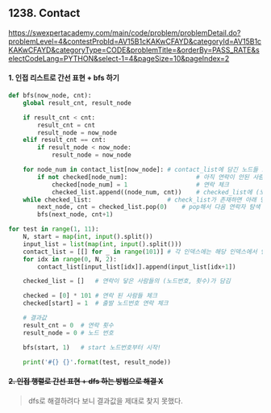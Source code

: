 ## 1238. Contact

https://swexpertacademy.com/main/code/problem/problemDetail.do?problemLevel=4&contestProbId=AV15B1cKAKwCFAYD&categoryId=AV15B1cKAKwCFAYD&categoryType=CODE&problemTitle=&orderBy=PASS_RATE&selectCodeLang=PYTHON&select-1=4&pageSize=10&pageIndex=2

#### 1. 인접 리스트로 간선 표현 + bfs 하기

```python
def bfs(now_node, cnt):
    global result_cnt, result_node

    if result_cnt < cnt:
        result_cnt = cnt
        result_node = now_node
    elif result_cnt == cnt:
        if result_node < now_node:
            result_node = now_node

    for node_num in contact_list[now_node]: # contact_list에 담긴 노드들 모두 반복
        if not checked[node_num]:                   # 아직 연락이 안된 사람이면
            checked[node_num] = 1                   # 연락 체크
            checked_list.append((node_num, cnt))    # checked_list에 (노드번호, 횟수) 담기
    while checked_list:                     # check_list가 존재하면 아래 명령문 실행
        next_node, cnt = checked_list.pop(0)    # pop해서 다음 연락자 탐색
        bfs(next_node, cnt+1)

for test in range(1, 11):
    N, start = map(int, input().split())
    input_list = list(map(int, input().split()))
    contact_list = [[] for _ in range(101)] # 각 인덱스에는 해당 인덱스에서 연락이 닿을 수 있는 노드 번호들이 담김
    for idx in range(0, N, 2):
        contact_list[input_list[idx]].append(input_list[idx+1])

    checked_list = []   # 연락이 닿은 사람들의 (노드번호, 횟수)가 담김

    checked = [0] * 101 # 연락 된 사람들 체크
    checked[start] = 1  # 출발 노드번호 연락 체크

    # 결과값
    result_cnt = 0  # 연락 횟수
    result_node = 0 # 노드 번호

    bfs(start, 1)   # start 노드번호부터 시작! 

    print('#{} {}'.format(test, result_node))
```

#### ~~2. 인접 행렬로 간선 표현 + dfs 하는 방법으로 해결 X~~

> dfs로 해결하려다 보니 결과값을 제대로 찾지 못했다.

